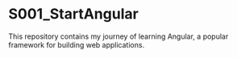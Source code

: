 # S001_StartAngular
This repository contains my journey of learning Angular, a popular framework for building web applications. 

